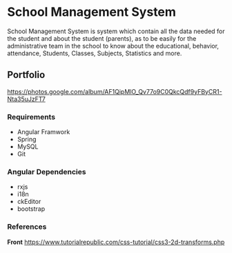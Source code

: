 # School Management System
 School Management System is system which contain all the data needed for the student and about the student (parents), as to be easily for the administrative team  in the school to know about the educational, behavior, attendance, Students, Classes, Subjects, Statistics and more.

## Portfolio
https://photos.google.com/album/AF1QipMlO_Qv77o9C0QkcQdf9yFByCR1-Nta35uJzFT7

### Requirements
* Angular Framwork 
* Spring 
* MySQL
* Git

### Angular Dependencies
* rxjs
* i18n
* ckEditor
* bootstrap

### References
**Front**
 https://www.tutorialrepublic.com/css-tutorial/css3-2d-transforms.php
